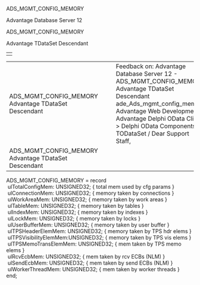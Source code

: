 ADS\_MGMT\_CONFIG\_MEMORY




Advantage Database Server 12  

ADS\_MGMT\_CONFIG\_MEMORY

Advantage TDataSet Descendant

|  |
| --- |
|  |

|  |  |  |  |  |
| --- | --- | --- | --- | --- |
| ADS\_MGMT\_CONFIG\_MEMORY  Advantage TDataSet Descendant |  |  | Feedback on: Advantage Database Server 12 - ADS\_MGMT\_CONFIG\_MEMORY Advantage TDataSet Descendant ade\_Ads\_mgmt\_config\_memory Advantage Web Development > Advantage Delphi OData Client > Delphi OData Components > TODataSet / Dear Support Staff, |  |
| ADS\_MGMT\_CONFIG\_MEMORY  Advantage TDataSet Descendant |  |  |  |  |

ADS\_MGMT\_CONFIG\_MEMORY = record  
  ulTotalConfigMem: UNSIGNED32; { total mem used by cfg params }   
  ulConnectionMem: UNSIGNED32; { memory taken by connections }   
  ulWorkAreaMem: UNSIGNED32; { memory taken by work areas }   
  ulTableMem: UNSIGNED32; { memory taken by tables }   
  ulIndexMem: UNSIGNED32; { memory taken by indexes }   
  ulLockMem: UNSIGNED32; { memory taken by locks }   
  ulUserBufferMem: UNSIGNED32; { memory taken by user buffer }   
  ulTPSHeaderElemMem: UNSIGNED32; { memory taken by TPS hdr elems }   
  ulTPSVisibilityElemMem:UNSIGNED32; { memory taken by TPS vis elems }   
  ulTPSMemoTransElemMem: UNSIGNED32; { mem taken by TPS memo elems }   
  ulRcvEcbMem: UNSIGNED32; { mem taken by rcv ECBs (NLM) }   
  ulSendEcbMem: UNSIGNED32; { mem taken by send ECBs (NLM) }   
  ulWorkerThreadMem: UNSIGNED32; { mem taken by worker threads }   
end;